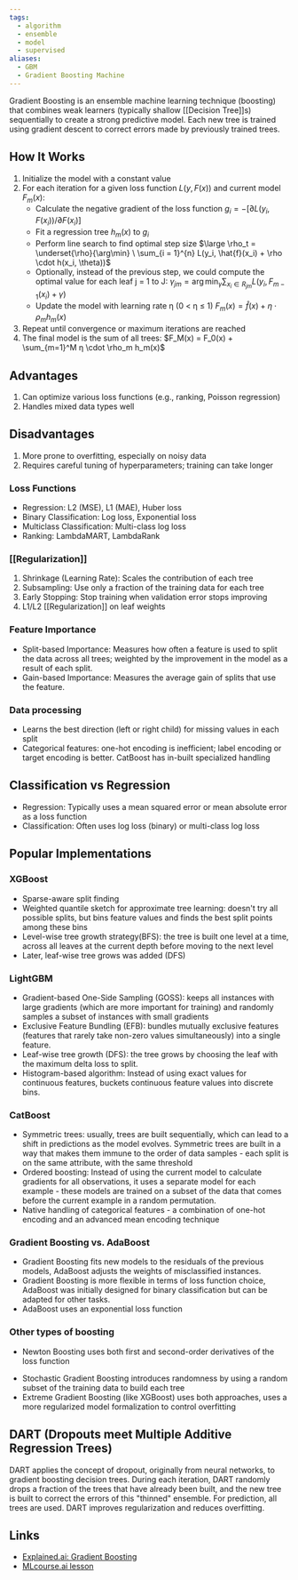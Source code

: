 ```yaml
---
tags:
  - algorithm
  - ensemble
  - model
  - supervised
aliases:
  - GBM
  - Gradient Boosting Machine
---
```

Gradient Boosting is an ensemble machine learning technique (boosting) that combines weak learners (typically shallow [[Decision Tree]]s) sequentially to create a strong predictive model. Each new tree is trained using gradient descent to correct errors made by previously trained trees.

## How It Works
1. Initialize the model with a constant value
2. For each iteration for a given loss function $L(y, F(x))$ and current model $F_m(x)$:
   - Calculate the negative gradient of the loss function   $g_i = -[∂L(y_i, F(x_i)) / ∂F(x_i)]$
   - Fit a regression tree $h_m(x)$ to $g_i$
   - Perform line search to find optimal step size $\large \rho_t = \underset{\rho}{\arg\min} \ \sum_{i = 1}^{n} L(y_i, \hat{f}(x_i) +  \rho \cdot h(x_i, \theta))$
   - Optionally, instead of the previous step, we could compute the optimal value for each leaf j = 1 to J: $\gamma_{jm} = \arg\min_\gamma \sum_{x_i \in R_{jm}} L(y_i, F_{m-1}(x_i) + \gamma)$ 
   - Update the model with learning rate η (0 < η ≤ 1) $F_m(x) = \hat{f}(x) + η \cdot ρ_m h_m(x)$
3. Repeat until convergence or maximum iterations are reached
4. The final model is the sum of all trees: $F_M(x) = F_0(x) + \sum_{m=1}^M η \cdot \rho_m h_m(x)$

## Advantages
1. Can optimize various loss functions (e.g., ranking, Poisson regression)
2. Handles mixed data types well

## Disadvantages
1. More prone to overfitting, especially on noisy data
2. Requires careful tuning of hyperparameters; training can take longer

### Loss Functions
- Regression: L2 (MSE), L1 (MAE), Huber loss
- Binary Classification: Log loss, Exponential loss
- Multiclass Classification: Multi-class log loss
- Ranking: LambdaMART, LambdaRank

### [[Regularization]]
1. Shrinkage (Learning Rate): Scales the contribution of each tree
2. Subsampling: Use only a fraction of the training data for each tree
3. Early Stopping: Stop training when validation error stops improving
4. L1/L2 [[Regularization]] on leaf weights

### Feature Importance
- Split-based Importance: Measures how often a feature is used to split the data across all trees; weighted by the improvement in the model as a result of each split.
- Gain-based Importance: Measures the average gain of splits that use the feature.

### Data processing
- Learns the best direction (left or right child) for missing values in each split
- Categorical features: one-hot encoding is inefficient; label encoding or target encoding is better. CatBoost has in-built specialized handling

## Classification vs Regression
- Regression: Typically uses a mean squared error or mean absolute error as a loss function
- Classification: Often uses log loss (binary) or multi-class log loss

## Popular Implementations

### XGBoost
- Sparse-aware split finding
- Weighted quantile sketch for approximate tree learning: doesn't try all possible splits, but bins feature values and finds the best split points among these bins
- Level-wise tree growth strategy(BFS): the tree is built one level at a time, across all leaves at the current depth before moving to the next level
- Later, leaf-wise tree grows was added (DFS)

### LightGBM
- Gradient-based One-Side Sampling (GOSS): keeps all instances with large gradients (which are more important for training) and randomly samples a subset of instances with small gradients
- Exclusive Feature Bundling (EFB): bundles mutually exclusive features (features that rarely take non-zero values simultaneously) into a single feature.
- Leaf-wise tree growth (DFS): the tree grows by choosing the leaf with the maximum delta loss to split.
- Histogram-based algorithm: Instead of using exact values for continuous features, buckets continuous feature values into discrete bins.

### CatBoost
- Symmetric trees: usually, trees are built sequentially, which can lead to a shift in predictions as the model evolves. Symmetric trees are built in a way that makes them immune to the order of data samples - each split is on the same attribute, with the same threshold
- Ordered boosting: Instead of using the current model to calculate gradients for all observations, it uses a separate model for each example - these models are trained on a subset of the data that comes before the current example in a random permutation.
- Native handling of categorical features - a combination of one-hot encoding and an advanced mean encoding technique

### Gradient Boosting vs. AdaBoost
- Gradient Boosting fits new models to the residuals of the previous models, AdaBoost adjusts the weights of misclassified instances.
- Gradient Boosting is more flexible in terms of loss function choice, AdaBoost was initially designed for binary classification but can be adapted for other tasks.
- AdaBoost uses an exponential loss function

### Other types of boosting
* Newton Boosting uses both first and second-order derivatives of the loss function
- Stochastic Gradient Boosting introduces randomness by using a random subset of the training data to build each tree
- Extreme Gradient Boosting (like XGBoost) uses both approaches, uses a more regularized model formalization to control overfitting

## DART (Dropouts meet Multiple Additive Regression Trees)
DART applies the concept of dropout, originally from neural networks, to gradient boosting decision trees.
During each iteration, DART randomly drops a fraction of the trees that have already been built, and the new tree is built to correct the errors of this "thinned" ensemble. For prediction, all trees are used. DART improves regularization and reduces overfitting.

## Links
- [Explained.ai: Gradient Boosting](https://explained.ai/gradient-boosting/)
- [MLcourse.ai lesson](https://mlcourse.ai/book/topic10/topic10_gradient_boosting.html)

